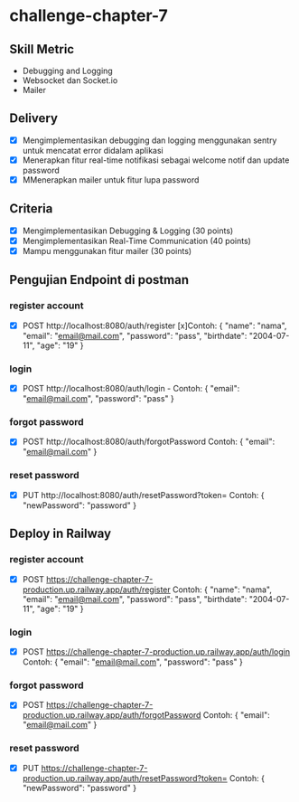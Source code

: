 # challenge-chapter-7

## Skill Metric

- Debugging and Logging
- Websocket dan Socket.io
- Mailer

## Delivery

- [x] Mengimplementasikan debugging dan logging menggunakan sentry untuk mencatat error didalam
      aplikasi
- [x] Menerapkan fitur real-time notifikasi sebagai welcome notif dan update password
- [x] MMenerapkan mailer untuk fitur lupa password

## Criteria

- [x] Mengimplementasikan Debugging & Logging (30 points)
- [x] Mengimplementasikan Real-Time Communication (40 points)
- [x] Mampu menggunakan fitur mailer (30 points)

## Pengujian Endpoint di postman

### register account

- [x] POST http://localhost:8080/auth/register
      [x]Contoh:
      {
      "name": "nama",
      "email": "email@mail.com",
      "password": "pass",
      "birthdate": "2004-07-11",
      "age": "19"
      }

### login

- [x] POST http://localhost:8080/auth/login
      - Contoh:
      {
      "email": "email@mail.com",
      "password": "pass"
      }

### forgot password

- [x] POST http://localhost:8080/auth/forgotPassword
      Contoh:
      {
      "email": "email@mail.com"
      }

### reset password

- [x] PUT http://localhost:8080/auth/resetPassword?token=
      Contoh:
      {
      "newPassword": "password"
      }

## Deploy in Railway

### register account

- [x] POST https://challenge-chapter-7-production.up.railway.app/auth/register
      Contoh:
      {
      "name": "nama",
      "email": "email@mail.com",
      "password": "pass",
      "birthdate": "2004-07-11",
      "age": "19"
      }

### login

- [x] POST https://challenge-chapter-7-production.up.railway.app/auth/login
      Contoh:
      {
      "email": "email@mail.com",
      "password": "pass"
      }

### forgot password

- [x] POST https://challenge-chapter-7-production.up.railway.app/auth/forgotPassword
      Contoh:
      {
      "email": "email@mail.com"
      }

### reset password

- [x] PUT https://challenge-chapter-7-production.up.railway.app/auth/resetPassword?token=
      Contoh:
      {
      "newPassword": "password"
      }
